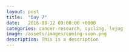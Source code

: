 ```yaml
---
layout: post
title:  "Day 7"
date:   2016-08-12 09:00:00 +0000
categories: cancer-research, cycling, lejog
image: /assets/images/coming-soon.png
description: This is a description
---
```

